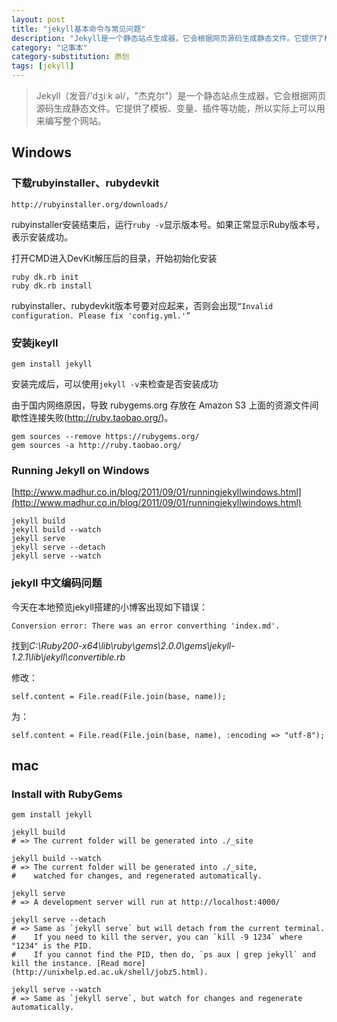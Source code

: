 ```yaml
---
layout: post
title: "jekyll基本命令与常见问题"
description: "Jekyll是一个静态站点生成器，它会根据网页源码生成静态文件。它提供了模板、变量、插件等功能，所以实际上可以用来编写整个网站。"
category: "记事本"
category-substitution: 原创
tags: [jekyll]
---
```


>Jekyll（发音/'dʒiːk əl/，"杰克尔"）是一个静态站点生成器，它会根据网页源码生成静态文件。它提供了模板、变量、插件等功能，所以实际上可以用来编写整个网站。

## Windows

### 下载rubyinstaller、rubydevkit

    http://rubyinstaller.org/downloads/


rubyinstaller安装结束后，运行`ruby -v`显示版本号。如果正常显示Ruby版本号，表示安装成功。

打开CMD进入DevKit解压后的目录，开始初始化安装

    ruby dk.rb init
    ruby dk.rb install


rubyinstaller、rubydevkit版本号要对应起来，否则会出现`“Invalid configuration. Please fix 'config.yml.'”` 

### 安装jkeyll

    gem install jekyll

安装完成后，可以使用`jekyll -v`来检查是否安装成功

由于国内网络原因，导致 rubygems.org 存放在 Amazon S3 上面的资源文件间歇性连接失败(http://ruby.taobao.org/)。

    gem sources --remove https://rubygems.org/
    gem sources -a http://ruby.taobao.org/


### Running Jekyll on Windows

[http://www.madhur.co.in/blog/2011/09/01/runningjekyllwindows.html](http://www.madhur.co.in/blog/2011/09/01/runningjekyllwindows.html)

	jekyll build
	jekyll build --watch
	jekyll serve
	jekyll serve --detach
	jekyll serve --watch


### jekyll 中文编码问题

今天在本地预览jekyll搭建的小博客出现如下错误：

    Conversion error: There was an error converthing 'index.md'.

找到*C:\Ruby200-x64\lib\ruby\gems\2.0.0\gems\jekyll-1.2.1\lib\jekyll\convertible.rb*

修改：

    self.content = File.read(File.join(base, name));

为：

    self.content = File.read(File.join(base, name), :encoding => "utf-8");


## mac

### Install with RubyGems

    gem install jekyll
    
    jekyll build
    # => The current folder will be generated into ./_site
    
    jekyll build --watch
    # => The current folder will be generated into ./_site,
    #    watched for changes, and regenerated automatically.
    
    jekyll serve
    # => A development server will run at http://localhost:4000/
    
    jekyll serve --detach
    # => Same as `jekyll serve` but will detach from the current terminal.
    #    If you need to kill the server, you can `kill -9 1234` where "1234" is the PID.
    #    If you cannot find the PID, then do, `ps aux | grep jekyll` and kill the instance. [Read more](http://unixhelp.ed.ac.uk/shell/jobz5.html).
    
    jekyll serve --watch
    # => Same as `jekyll serve`, but watch for changes and regenerate automatically.

